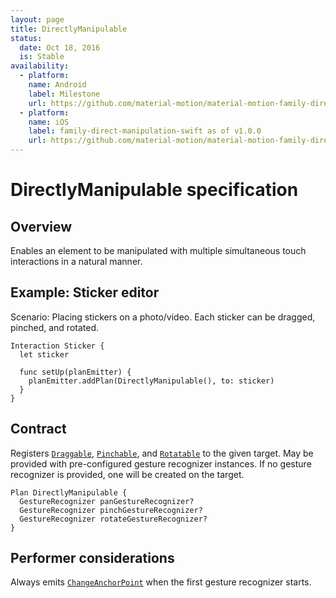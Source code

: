 ```yaml
---
layout: page
title: DirectlyManipulable
status:
  date: Oct 18, 2016
  is: Stable
availability:
  - platform:
    name: Android
    label: Milestone
    url: https://github.com/material-motion/material-motion-family-direct-manipulation-android/milestone/1
  - platform:
    name: iOS
    label: family-direct-manipulation-swift as of v1.0.0
    url: https://github.com/material-motion/material-motion-family-direct-manipulation-swift/releases/tag/v1.0.0
---
```


# DirectlyManipulable specification

## Overview

Enables an element to be manipulated with multiple simultaneous touch interactions in a natural manner.

## Example: Sticker editor

Scenario: Placing stickers on a photo/video. Each sticker can be dragged, pinched, and rotated.

```
Interaction Sticker {
  let sticker

  func setUp(planEmitter) {
    planEmitter.addPlan(DirectlyManipulable(), to: sticker)
  }
}
```

## Contract

Registers [`Draggable`](Draggable), [`Pinchable`](Pinchable), and [`Rotatable`](Rotatable) to the given target. May be provided with pre-configured gesture recognizer instances. If no gesture recognizer is provided, one will be created on the target.

```
Plan DirectlyManipulable {
  GestureRecognizer panGestureRecognizer?
  GestureRecognizer pinchGestureRecognizer?
  GestureRecognizer rotateGestureRecognizer?
}
```

## Performer considerations

Always emits [`ChangeAnchorPoint`](ChangeAnchorPoint) when the first gesture recognizer starts.
